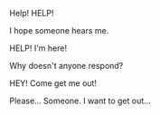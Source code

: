 Help! HELP!

I hope someone hears me.

HELP! I'm here!

Why doesn't anyone respond?

HEY! Come get me out!

Please… Someone. I want to get out…